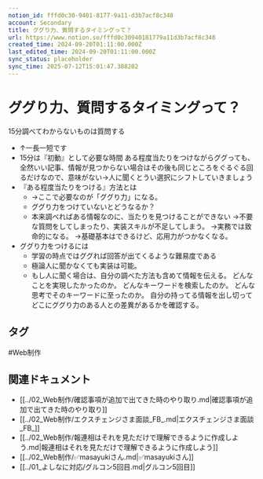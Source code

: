 ```yaml
---
notion_id: fffd0c30-9401-8177-9a11-d3b7acf8c348
account: Secondary
title: ググり力、質問するタイミングって？
url: https://www.notion.so/fffd0c30940181779a11d3b7acf8c348
created_time: 2024-09-20T01:11:00.000Z
last_edited_time: 2024-09-20T01:11:00.000Z
sync_status: placeholder
sync_time: 2025-07-12T15:01:47.388202
---
```

# ググり力、質問するタイミングって？

15分調べてわからないものは質問する
- ↑一長一短です
- 15分は『初動』として必要な時間
ある程度当たりをつけながらググっても、
全然いい記事、情報が見つからない場合はその後も同じところをぐるぐる回るだけなので、意味がない→人に聞くとうい選択にシフトしていきましょう
- 『ある程度当たりをつける』方法とは
  - →ここで必要なのが「ググり力」になる。
  - ググり力をつけていないとどうなるか？
  - 本来調べればある情報なのに、当たりを見つけることができない
→不要な質問をしてしまったり、実装スキルが不足してしまう。
→実務では致命的になる。
→基礎基本はできるけど、応用力がつかなくなる。
- ググり力をつけるには
  - 学習の時点ではググれば回答が出てくるような難易度である
  - 極論人に聞かなくても実装は可能。
  - もし人に聞く場合は、自分の調べた方法も含めて情報を伝える。
どんなことを実現したかったのか。
どんなキーワードを検索したのか。
どんな思考でそのキーワードに至ったのか。
自分の持ってる情報を出し切って
どこにググり力のある人との差異があるかを確認する。

## タグ

#Web制作 

## 関連ドキュメント

- [[../02_Web制作/確認事項が追加で出てきた時のやり取り.md|確認事項が追加で出てきた時のやり取り]]
- [[../02_Web制作/エクスチェンジさま面談_FB_.md|エクスチェンジさま面談_FB_]]
- [[../02_Web制作/報連相はそれを見ただけで理解できるように作成しよう.md|報連相はそれを見ただけで理解できるように作成しよう]]
- [[../02_Web制作/✅masayukiさん.md|✅masayukiさん]]
- [[../01_よしなに対応/グルコン5回目.md|グルコン5回目]]
